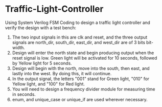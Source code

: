 # Traffic-Light-Controller

Using System Verilog FSM Coding to design a traffic light controller and verify the design with a test bench:
  1. The two input signals in this are clk and reset, and the three output signals are north_dir, south_dir, east_dir, and west_dir are of 3 bits bit-width.
  2. Design will enter the north state and begin producing output when the reset signal is low. Green light will be activated for 10 seconds, followed by Yellow light for 5 seconds.
  3. Design will begin with the north, move into the south, then east, and lastly into the west. By doing this, it will continue.
  4. In the output signal, the letters "001" stand for Green light, "010" for Yellow light, and "100" for Red light.
  5. You will need to design a frequency divider module for measuring time in seconds.
  6. enum, and unique_case or unique_if are used wherever necessary.
